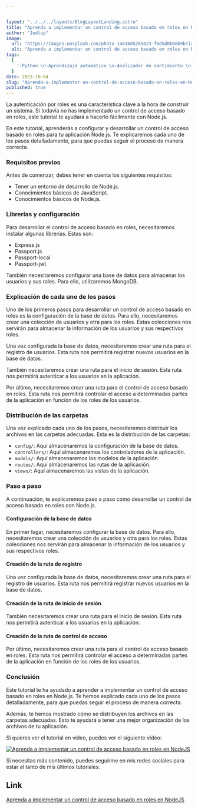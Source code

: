 ```yaml
---


layout: "../../../layouts/BlogLayoutLanding.astro"
title: "Aprenda a implementar un control de acceso basado en roles en NodeJS"
author: "Judlup"
image:
  url: "https://images.unsplash.com/photo-1461685265823-f8d5d0b08b9b?ixlib=rb-4.0.3&ixid=M3wxMjA3fDB8MHxwaG90by1wYWdlfHx8fGVufDB8fHx8fA%3D%3D&auto=format&fit=crop&w=3540&q=80"
  alt: "Aprenda a implementar un control de acceso basado en roles en NodeJS"
tags:
  [
    '-Python \n-Aprendizaje automático \n-Analizador de sentimiento \n-Notificaciones \n-Prueba de escritura \n-Administrador de contraseña \n-Aplicación de cuestionarios \n-Detector de tarjetas de crédito fraudulentas \n-Red de contactos \n-Suscripción',
  ]
date: 2023-10-04
slug: "Aprenda-a-implementar-un-control-de-acceso-basado-en-roles-en-NodeJS"
published: true
---
```


La autenticación por roles es una característica clave a la hora de construir un sistema. Si todavía no has implementado un control de acceso basado en roles, este tutorial te ayudará a hacerlo fácilmente con Node.js.

En este tutorial, aprenderás a configurar y desarrollar un control de acceso basado en roles para tu aplicación Node.js. Te explicaremos cada uno de los pasos detalladamente, para que puedas seguir el proceso de manera correcta.

### Requisitos previos

Antes de comenzar, debes tener en cuenta los siguientes requisitos:

- Tener un entorno de desarrollo de Node.js.
- Conocimientos básicos de JavaScript.
- Conocimientos básicos de Node.js.

### Librerías y configuración

Para desarrollar el control de acceso basado en roles, necesitaremos instalar algunas librerías. Estas son:

- Express.js
- Passport.js
- Passport-local
- Passport-jwt

También necesitaremos configurar una base de datos para almacenar los usuarios y sus roles. Para ello, utilizaremos MongoDB.

### Explicación de cada uno de los pasos

Uno de los primeros pasos para desarrollar un control de acceso basado en roles es la configuración de la base de datos. Para ello, necesitaremos crear una colección de usuarios y otra para los roles. Estas colecciones nos servirán para almacenar la información de los usuarios y sus respectivos roles.

Una vez configurada la base de datos, necesitaremos crear una ruta para el registro de usuarios. Esta ruta nos permitirá registrar nuevos usuarios en la base de datos.

También necesitaremos crear una ruta para el inicio de sesión. Esta ruta nos permitirá autenticar a los usuarios en la aplicación.

Por último, necesitaremos crear una ruta para el control de acceso basado en roles. Esta ruta nos permitirá controlar el acceso a determinadas partes de la aplicación en función de los roles de los usuarios.

### Distribución de las carpetas

Una vez explicado cada uno de los pasos, necesitaremos distribuir los archivos en las carpetas adecuadas. Esta es la distribución de las carpetas:

- `config/`: Aquí almacenaremos la configuración de la base de datos.
- `controllers/`: Aquí almacenaremos los controladores de la aplicación.
- `models/`: Aquí almacenaremos los modelos de la aplicación.
- `routes/`: Aquí almacenaremos las rutas de la aplicación.
- `views/`: Aquí almacenaremos las vistas de la aplicación.

### Paso a paso

A continuación, te explicaremos paso a paso cómo desarrollar un control de acceso basado en roles con Node.js.

#### Configuración de la base de datos

En primer lugar, necesitaremos configurar la base de datos. Para ello, necesitaremos crear una colección de usuarios y otra para los roles. Estas colecciones nos servirán para almacenar la información de los usuarios y sus respectivos roles.

#### Creación de la ruta de registro

Una vez configurada la base de datos, necesitaremos crear una ruta para el registro de usuarios. Esta ruta nos permitirá registrar nuevos usuarios en la base de datos.

#### Creación de la ruta de inicio de sesión

También necesitaremos crear una ruta para el inicio de sesión. Esta ruta nos permitirá autenticar a los usuarios en la aplicación.

#### Creación de la ruta de control de acceso

Por último, necesitaremos crear una ruta para el control de acceso basado en roles. Esta ruta nos permitirá controlar el acceso a determinadas partes de la aplicación en función de los roles de los usuarios.

### Conclusión

Este tutorial te ha ayudado a aprender a implementar un control de acceso basado en roles en Node.js. Te hemos explicado cada uno de los pasos detalladamente, para que puedas seguir el proceso de manera correcta.

Además, te hemos mostrado cómo se distribuyen los archivos en las carpetas adecuadas. Esto te ayudará a tener una mejor organización de los archivos de tu aplicación.

Si quieres ver el tutorial en vídeo, puedes ver el siguiente vídeo:

[![Aprenda a implementar un control de acceso basado en roles en NodeJS](https://img.youtube.com/vi/xkkuapD4y8Q/0.jpg)](https://www.youtube.com/shorts/xkkuapD4y8Q?feature=share "Aprenda a implementar un control de acceso basado en roles en NodeJS")

Si necesitas más contenido, puedes seguirme en mis redes sociales para estar al tanto de mis últimos tutoriales.

## Link

[Aprenda a implementar un control de acceso basado en roles en NodeJS](https://bit.ly/4685457)
